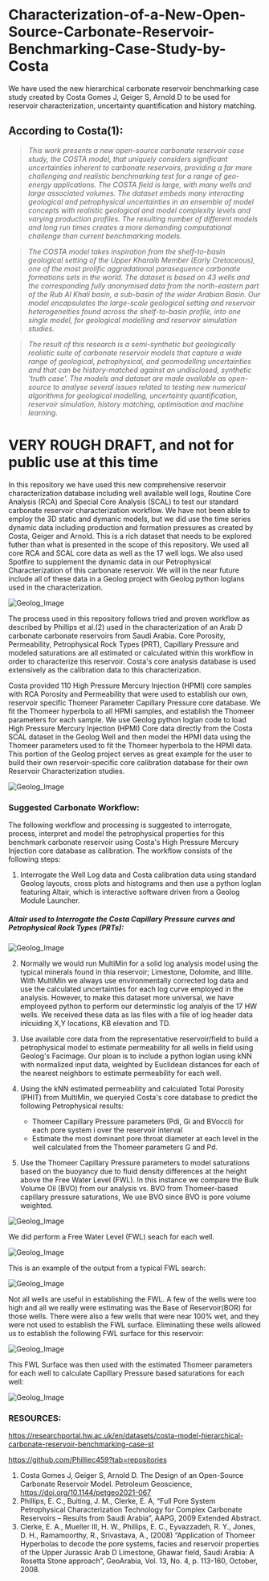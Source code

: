 # Characterization-of-a-New-Open-Source-Carbonate-Reservoir-Benchmarking-Case-Study-by-Costa
We have used the new hierarchical carbonate reservoir benchmarking case study created by Costa Gomes J, Geiger S, Arnold D to be used for reservoir characterization, uncertainty quantification and history matching. 

## According to Costa(1):
> *This work presents a new open-source carbonate reservoir case study, the COSTA model, that uniquely considers significant uncertainties inherent to carbonate reservoirs, providing a far more challenging and realistic benchmarking test for a range of geo-energy applications. The COSTA field is large, with many wells and large associated volumes. The dataset embeds many interacting geological and petrophysical uncertainties in an ensemble of model concepts with realistic geological and model complexity levels and varying production profiles. The resulting number of different models and long run times creates a more demanding computational challenge than current benchmarking models.*

> *The COSTA model takes inspiration from the shelf-to-basin geological setting of the Upper Kharaib Member (Early Cretaceous), one of the most prolific aggradational parasequence carbonate formations sets in the world. The dataset is based on 43 wells and the corresponding fully anonymised data from the north-eastern part of the Rub Al Khali basin, a sub-basin of the wider Arabian Basin. Our model encapsulates the large-scale geological setting and reservoir heterogeneities found across the shelf-to-basin profile, into one single model, for geological modelling and reservoir simulation studies.*

> *The result of this research is a semi-synthetic but geologically realistic suite of carbonate reservoir models that capture a wide range of geological, petrophysical, and geomodelling uncertainties and that can be history-matched against an undisclosed, synthetic 'truth case'. The models and dataset are made available as open-source to analyse several issues related to testing new numerical algorithms for geological modelling, uncertainty quantification, reservoir simulation, history matching, optimisation and machine learning.*

# VERY ROUGH DRAFT, and not for public use at this time

In this repository we have used this new comprehensive reservoir characterization database including well available well logs, Routine Core Analysis (RCA) and Special Core Analysis (SCAL) to test our standard carbonate reservoir characterization workflow. We have not been able to employ the 3D static and dymanic models, but we did use the time series dynamic data including production and formation pressures as created by Costa, Geiger and Arnold. This is a rich dataset that needs to be explored futher than what is presented in the scope of this repository. We used all core RCA and SCAL core data as well as the 17 well logs. We also used Spotfire to supplement the dynamic data in our Petrophysical Characterization of this carbonate reservoir. We will in the near future include all of these data in a Geolog project with Geolog python loglans used in the characterization.

![Geolog_Image](Results.png)

The process used in this repository follows tried and proven workflow as described by Phillips et al.(2) used in the characterization of an Arab D carbonate carbonate reservoirs from Saudi Arabia. Core Porosity, Permeability, Petrophysical Rock Types (PRT), Capillary Pressure and modeled saturations are all estimated or calculated within this workflow in order to characterize this reservoir. Costa's core analysis database is used extensively as the calibration data to this characterization. 

Costa provided 110 High Pressure Mercury Injection (HPMI) core samples with RCA Porosity and Permeability that were used to establish our own, reservoir specific Thomeer Parameter Capillary Pressure core database. We fit the Thomeer hyperbola to all HPMI samples, and establish the Thomeer parameters for each sample. We use Geolog python loglan code to load High Pressure Mercury Injection (HPMI) Core data directly from the Costa SCAL dataset in the Geolog Well and then model the HPMI data using the Thomeer parameters used to fit the Thomeer hyperbola to the HPMI data. This portion of the Geolog project serves as great example for the user to build their own reservoir-specific core calibration database for their own Reservoir Characterization studies. 

![Geolog_Image](Thomeer_Parameter_fitting.gif)

### Suggested Carbonate Workflow:
The following workflow and processing is suggested to interrogate, process, interpret and model the petrophysical properties for this benchmark carbonate reservoir using Costa's High Pressure Mercury Injection core database as calibration. The workflow consists of the following steps:

1) Interrogate the Well Log data and Costa calibration data using standard Geolog layouts, cross plots and histograms and then use a python loglan featuring Altair, which is interactive software driven from a Geolog Module Launcher.

##### Altair used to Interrogate the Costa Capillary Pressure curves and Petrophysical Rock Types (PRTs):
![Geolog_Image](Costa_Pc.gif)

2) Normally we would run MultiMin for a solid log analysis model using the typical minerals found in thia reservoir; Limestone, Dolomite, and Illite. With MultiMin we always use environmentally corrected log data and use the calculated uncertainties for each log curve employed in the analysis. However, to make this dataset more universal, we have employeed python to perform our determinstic log analyis of the 17 HW wells. We received these data as las files with a file of log header data inlcuiding X,Y locations, KB elevation and TD. 

3) Use available core data from the representative reservoir/field to build a petrophysical model to estimate permeability for all wells in field using Geolog's Facimage. Our ploan is to include a python loglan using kNN with normalized input data, weighted by Euclidean distances for each of the nearest neighbors to estimate permeability for each well. 

4) Using the kNN estimated permeability and calculated Total Porosity (PHIT) from MultiMin, we queryied Costa's core database to predict the following Petrophysical results:
    - Thomeer Capillary Pressure parameters (Pdi, Gi and BVocci) for each pore system i over the reservoir interval
    - Estimate the most dominant pore throat diameter at each level in the well calculated from the Thomeer parameters G and Pd. 

5) Use the Thomeer Capillary Pressure parameters to model saturations based on the buoyancy due to fluid density differences at the height above the Free Water Level (FWL). In this instance we compare the Bulk Volume Oil (BVO) from our analysis vs. BVO from Thomeer-based capillary pressure saturations, We use BVO since BVO is pore volume weighted.

![Geolog_Image](Thomeer_output.png)

We did perform a Free Water Level (FWL) seach for each well. 

![Geolog_Image](fwl_search.gif)

This is an example of the output from a typical FWL search:

![Geolog_Image](FWLSearch.png)

Not all wells are useful in establishing the FWL. A few of the wells were too high and all we really were estimating was the Base of Reservoir(BOR) for those wells. There were also a few wells that were near 100% wet, and they were not used to establish the FWL surface. Eliminatiing these wells allowed us to establish the following FWL surface for this reservoir:

![Geolog_Image](FWL_Surface.png)

This FWL Surface was then used with the estimated Thomeer parameters for each well to calculate Capillary Pressure based saturations for each well:

![Geolog_Image](Thomeer_sats.png)


### RESOURCES:
https://researchportal.hw.ac.uk/en/datasets/costa-model-hierarchical-carbonate-reservoir-benchmarking-case-st

https://github.com/Philliec459?tab=repositories


1. Costa Gomes J, Geiger S, Arnold D. The Design of an Open-Source Carbonate Reservoir Model. Petroleum Geoscience, 
    https://doi.org/10.1144/petgeo2021-067
3.	Phillips, E. C., Buiting, J. M., Clerke, E. A, “Full Pore System Petrophysical Characterization Technology for Complex Carbonate Reservoirs – Results from Saudi Arabia”, AAPG, 2009 Extended Abstract.
4.	Clerke, E. A., Mueller III, H. W., Phillips, E. C., Eyvazzadeh, R. Y., Jones, D. H., Ramamoorthy, R., Srivastava, A., (2008) “Application of Thomeer Hyperbolas to decode the pore systems, facies and reservoir properties of the Upper Jurassic Arab D Limestone, Ghawar field, Saudi Arabia: A Rosetta Stone approach”, GeoArabia, Vol. 13, No. 4, p. 113-160, October, 2008. 
 
